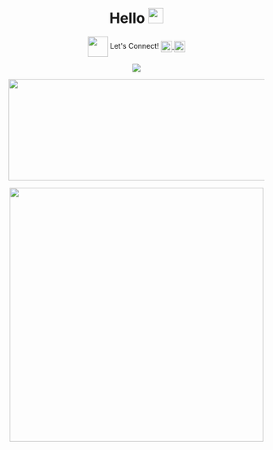 
<img src="https://media.giphy.com/media/3o7aDcEbGEsFAwSL0Q/giphy.gif"  width="100%" height="10px"/> 
  <h1 align= "center"> Hello
  <img src="https://raw.githubusercontent.com/MartinHeinz/MartinHeinz/master/wave.gif" width="30px">
     </h1>
     <p align="center"> <img align="center" src="https://media.giphy.com/media/3o7aCVzTmaVkDWpXYk/giphy.gif" width="40px"/> Let's Connect! 
<a href="https://twitter.com/KomalKaur99">
  <img align="center" alt="Komal Kaur | Twitter" width="22px" src="https://raw.githubusercontent.com/peterthehan/peterthehan/master/assets/twitter.svg" />
</a>
<a href="https://www.linkedin.com/in/kkomal/">
  <img align="center" alt="Komal's LinkedIN" width="22px" src="https://raw.githubusercontent.com/peterthehan/peterthehan/master/assets/linkedin.svg" />
</a>
  
 
</p>
     <p align="center">
  
    



  <img src="https://media.giphy.com/media/L1R1tvI9svkIWwpVYr/giphy.gif" /> 

  
  
</p>

</p>


    
 


<p align="center" >
  <img  src="https://github-readme-stats.vercel.app/api?username=komal914&theme=radical&show_icons=true" width="1000px" height="200px"/>
</p>


<p align="center">
  <img align="center" src="https://github-readme-stats.vercel.app/api/top-langs/?username=komal914&theme=radical&layout=compact"  width="500px"  />
   <img src="https://media.giphy.com/media/3o7aDcEbGEsFAwSL0Q/giphy.gif"  width="100%" height="10px"/> 









<!---
Komal914/Komal914 is a ✨ special ✨ repository because its `README.md` (this file) appears on your GitHub profile.
You can click the Preview link to take a look at your changes.
--->
